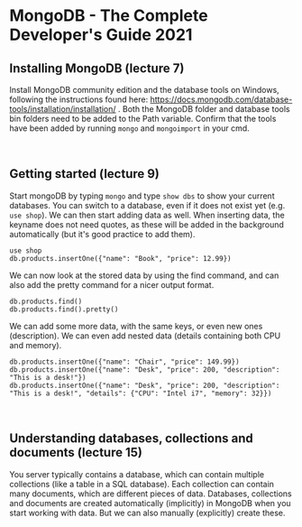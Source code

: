 # MongoDB - The Complete Developer's Guide 2021

## Installing MongoDB (lecture 7)
Install MongoDB community edition and the database tools on Windows, following the instructions found here: https://docs.mongodb.com/database-tools/installation/installation/ . 
Both the MongoDB folder and database tools bin folders need to be added to the Path variable. Confirm that the tools have been added by running `mongo` and `mongoimport` in your cmd. 

<br>

## Getting started (lecture 9)
Start mongoDB by typing `mongo` and type `show dbs` to show your current databases. You can switch to a database, even if it does not exist yet (e.g. `use shop`). We can then start adding data as well. When inserting data, the keyname does not need quotes, as these will be added in the background automatically (but it's good practice to add them).

```
use shop
db.products.insertOne({"name": "Book", "price": 12.99})
```

We can now look at the stored data by using the find command, and can also add the pretty command for a nicer output format. 

```
db.products.find()
db.products.find().pretty()
```

We can add some more data, with the same keys, or even new ones (description). We can even add nested data (details containing both CPU and memory).

```
db.products.insertOne({"name": "Chair", "price": 149.99})
db.products.insertOne({"name": "Desk", "price": 200, "description": "This is a desk!"})
db.products.insertOne({"name": "Desk", "price": 200, "description": "This is a desk!", "details": {"CPU": "Intel i7", "memory": 32}})
```

<br>


## Understanding databases, collections and documents (lecture 15)
You server typically contains a database, which can contain multiple collections (like a table in a SQL database). Each collection can contain many documents, which are different pieces of data. Databases, collections and documents are created automatically (implicitly) in MongoDB when you start working with data. But we can also manually (explicitly) create these.

